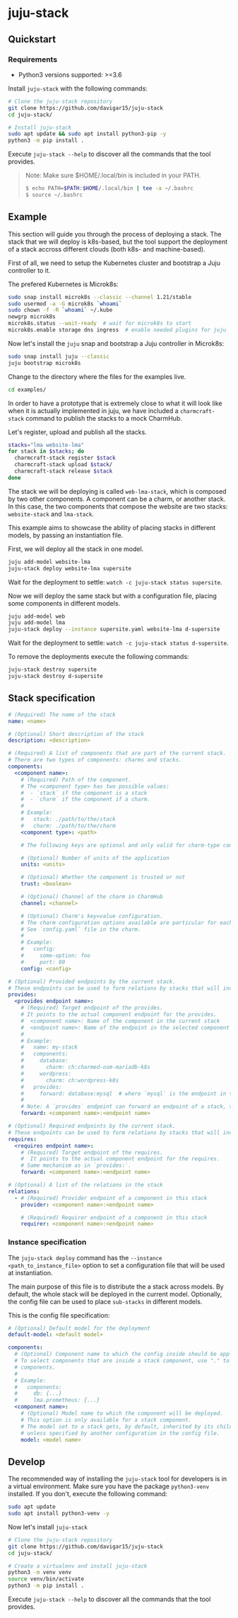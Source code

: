 <!-- Copyright 2021 Canonical Ltd.
See LICENSE file for licensing details. -->

# juju-stack

## Quickstart

### Requirements

- Python3 versions supported: >=3.6

Install `juju-stack` with the following commands:

```bash
# Clone the juju-stack repository
git clone https://github.com/davigar15/juju-stack
cd juju-stack/

# Install juju-stack
sudo apt update && sudo apt install python3-pip -y
python3 -m pip install .
```

Execute `juju-stack --help` to discover all the commands that the tool provides.

> Note: Make sure $HOME/.local/bin is included in your PATH.
>
> ```bash
> $ echo PATH=$PATH:$HOME/.local/bin | tee -a ~/.bashrc
> $ source ~/.bashrc
> ```

## Example

This section will guide you through the process of deploying a stack. The stack that we will deploy is k8s-based, but the tool support the deployment of a stack accross different clouds (both k8s- and machine-based).

First of all, we need to setup the Kubernetes cluster and bootstrap a Juju controller to it.

The prefered Kubernetes is Microk8s:

```bash
sudo snap install microk8s --classic --channel 1.21/stable
sudo usermod -a -G microk8s `whoami`
sudo chown -f -R `whoami` ~/.kube
newgrp microk8s
microk8s.status --wait-ready  # wait for microk8s to start
microk8s.enable storage dns ingress  # enable needed plugins for juju
```

Now let's install the `juju` snap and bootstrap a Juju controller in Microk8s:

```bash
sudo snap install juju --classic
juju bootstrap microk8s
```

Change to the directory where the files for the examples live.

```bash
cd examples/
```

In order to have a prototype that is extremely close to what it will look like when it is actually implemented in juju, we have included a `charmcraft-stack` command to publish the stacks to a mock CharmHub.

Let's register, upload and publish all the stacks.

```bash
stacks="lma website-lma"
for stack in $stacks; do
  charmcraft-stack register $stack
  charmcraft-stack upload $stack/
  charmcraft-stack release $stack
done
```

The stack we will be deploying is called `web-lma-stack`, which is composed by two other components. A component can be a charm, or another stack. In this case, the two components that compose the website are two stacks: `website-stack` and `lma-stack`.

This example aims to showcase the ability of placing stacks in different models, by passing an instantiation file.

First, we will deploy all the stack in one model.

```bash
juju add-model website-lma
juju-stack deploy website-lma supersite
```

Wait for the deployment to settle: `watch -c juju-stack status supersite`.

Now we will deploy the same stack but with a configuration file, placing some components in different models.

```bash
juju add-model web
juju add-model lma
juju-stack deploy --instance supersite.yaml website-lma d-supersite
```

Wait for the deployment to settle: `watch -c juju-stack status d-supersite`.

To remove the deployments execute the following commands:

```bash
juju-stack destroy supersite
juju-stack destroy d-supersite
```

## Stack specification

```yaml
# (Required) The name of the stack
name: <name>

# (Optional) Short description of the stack
description: <description>

# (Required) A list of components that are part of the current stack.
# There are two types of components: charms and stacks.
components:
  <component name>:
    # (Required) Path of the component.
    # The <component type> has two possible values:
    #  - `stack` if the component is a stack
    #  - `charm` if the component if a charm.
    #
    # Example:
    #   stack: ./path/to/the/stack
    #   charm: ./path/to/the/charm
    <component type>: <path>

    # The following keys are optional and only valid for charm-type components

    # (Optional) Number of units of the application
    units: <units>

    # (Optional) Whether the component is trusted or not
    trust: <boolean>

    # (Optional) Channel of the charm in CharmHub
    channel: <channel>

    # (Optional) Charm's key=value configuration.
    # The charm configuration options available are particular for each individual charm.
    # See `config.yaml` file in the charm.
    #
    # Example:
    #   config:
    #     some-option: foo
    #     port: 80
    config: <config>

# (Optional) Provided endpoints by the current stack.
# These endpoints can be used to form relations by stacks that will include the current stack as a component.
provides:
  <provides endpoint name>:
    # (Required) Target endpoint of the provides.
    # It points to the actual component endpoint for the provides.
    #  <component name>: Name of the component in the current stack
    #  <endpoint name>: Name of the endpoint in the selected component
    #
    # Example:
    #   name: my-stack
    #   components:
    #     database:
    #       charm: ch:charmed-osm-mariadb-k8s
    #     wordpress:
    #       charm: ch:wordpress-k8s
    #   provides:
    #     forward: database:mysql  # where `mysql` is the endpoint in the `database` component.
    #
    # Note: A `provides` endpoint can forward an endpoint of a stack, that itself forwards to a charm endpoint.
    forward: <component name>:<endpoint name>

# (Optional) Required endpoints by the current stack.
# These endpoints can be used to form relations by stacks that will include the current stack as a component.
requires:
  <requires endpoint name>:
    # (Required) Target endpoint of the requires.
    #  It points to the actual component endpoint for the requires.
    # Same mechanism as in `provides:`.
    forward: <component name>:<endpoint name>

# (Optional) A list of the relations in the stack
relations:
  - # (Required) Provider endpoint of a component in this stack
    provider: <component name>:<endpoint name>

    # (Required) Requirer endpoint of a component in this stack
    requirer: <component name>:<endpoint name>
```

### Instance specification

The `juju-stack deploy` command has the `--instance <path_to_instance_file>` option to set a configuration file that will be used at instantiation.

The main purpose of this file is to distribute the a stack across models. By default, the whole stack will be deployed in the current model. Optionally, the config file can be used to place `sub-stacks` in different models.

This is the config file specification:

```yaml
# (Optional) Default model for the deployment
default-model: <default model>

components:
  # (Optional) Component name to which the config inside should be applied to.
  # To select components that are inside a stack component, use "." to join the two (or more)
  # components.
  #
  # Example:
  #   components:
  #     db: {...}
  #     lma.prometheus: {...}
  <component name>:
    # (Optional) Model name to which the component will be deployed.
    # This option is only available for a stack component.
    # The model set to a stack gets, by default, inherited by its child components,
    # unless specified by another configuration in the config file.
    model: <model name>
```

## Develop

The recommended way of installing the `juju-stack` tool for developers is in a virtual environment. Make sure you have the package `python3-venv` installed. If you don't, execute the following command:

```bash
sudo apt update
sudo apt install python3-venv -y
```

Now let's install `juju-stack`

```bash
# Clone the juju-stack repository
git clone https://github.com/davigar15/juju-stack
cd juju-stack/

# Create a virtualenv and install juju-stack
python3 -m venv venv
source venv/bin/activate
python3 -m pip install .
```

Execute `juju-stack --help` to discover all the commands that the tool provides.
